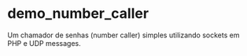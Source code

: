 # demo_number_caller
Um chamador de senhas (number caller) simples utilizando sockets em PHP e UDP messages.
